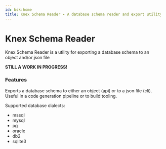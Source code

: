 ```yaml
---
id: bsk:home
title: Knex Schema Reader ∙ A database schema reader and export utility
---
```


# Knex Schema Reader

Knex Schema Reader is a utility for exporting a database schema to an object and/or json file

**STILL A WORK IN PROGRESS!**

### Features

Exports a database schema to either an object (api) or to a json file (cli). Useful in a code generation pipeline or to build tooling.

Supported database dialects:

- <i class="fa fa-check-square-o" aria-hidden="true"></i> mssql
- <i class="fa fa-square-o" aria-hidden="true"></i> mysql
- <i class="fa fa-square-o" aria-hidden="true"></i> pg
- <i class="fa fa-square-o" aria-hidden="true"></i> oracle
- <i class="fa fa-square-o" aria-hidden="true"></i> db2
- <i class="fa fa-square-o" aria-hidden="true"></i> sqlite3
